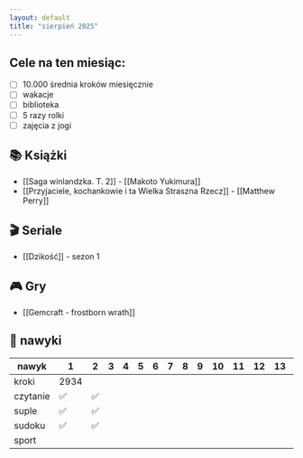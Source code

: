 ```yaml
---
layout: default
title: "sierpień 2025"
---
```


## Cele na ten miesiąc:
- [ ] 10.000 średnia kroków miesięcznie
- [ ] wakacje
- [ ] biblioteka
- [ ] 5 razy rolki
- [ ] zajęcia z jogi

## 📚 Książki
- [[Saga winlandzka. T. 2]] - [[Makoto Yukimura]]
- [[Przyjaciele, kochankowie i ta Wielka Straszna Rzecz]] - [[Matthew Perry]]

## 🎬 Seriale
- [[Dzikość]] - sezon 1

## 🎮 Gry
- [[Gemcraft - frostborn wrath]]

## 📝 nawyki

| nawyk    | 1    | 2   | 3   | 4   | 5   | 6   | 7   | 8   | 9   | 10  | 11  | 12  | 13  | 14  | 15  | 16  | 17  | 18  | 19  | 20  | 21  | 22  | 23  | 24  | 25  | 26  | 27  | 28  | 29  | 30  | 31  |
| -------- | ---- | --- | --- | --- | --- | --- | --- | --- | --- | --- | --- | --- | --- | --- | --- | --- | --- | --- | --- | --- | --- | --- | --- | --- | --- | --- | --- | --- | --- | --- | --- |
| kroki    | 2934 |     |     |     |     |     |     |     |     |     |     |     |     |     |     |     |     |     |     |     |     |     |     |     |     |     |     |     |     |     |     |
| czytanie | ✅    | ✅   |     |     |     |     |     |     |     |     |     |     |     |     |     |     |     |     |     |     |     |     |     |     |     |     |     |     |     |     |     |
| suple    | ✅    | ✅   |     |     |     |     |     |     |     |     |     |     |     |     |     |     |     |     |     |     |     |     |     |     |     |     |     |     |     |     |     |
| sudoku   | ✅    | ✅   |     |     |     |     |     |     |     |     |     |     |     |     |     |     |     |     |     |     |     |     |     |     |     |     |     |     |     |     |     |
| sport    |      |     |     |     |     |     |     |     |     |     |     |     |     |     |     |     |     |     |     |     |     |     |     |     |     |     |     |     |     |     |     |
